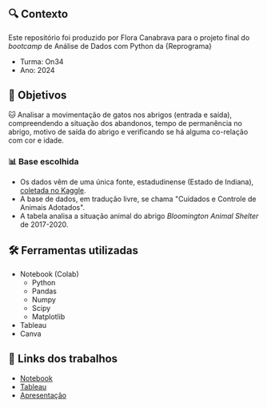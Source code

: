## 🔍 Contexto
Este repositório foi produzido por Flora Canabrava para o projeto final do *bootcamp* de Análise de Dados com Python da {Reprograma}
*   Turma: On34
*   Ano: 2024
  
## 🎯 Objetivos 

🐱 Analisar a movimentação de gatos nos abrigos (entrada e saída), compreendendo a situação dos abandonos, tempo de permanência no abrigo, motivo de saída do abrigo e verificando se há alguma co-relação com cor e idade.

  ### 📊 Base escolhida

  - Os dados vêm de uma única fonte, estadudinense (Estado de Indiana), [coletada no Kaggle](https:///www.kaggle.com/datasets/jinbonnie/animal-data).
  - A base de dados, em tradução livre, se chama "Cuidados e Controle de Animais Adotados".
  - A tabela analisa a situação animal do abrigo *Bloomington Animal Shelter* de 2017-2020.

## 🛠️ Ferramentas utilizadas

- Notebook (Colab)
  - Python
  - Pandas
  - Numpy
  - Scipy   
  - Matplotlib
- Tableau
- Canva

## 🔗 Links dos trabalhos
- [Notebook](https://colab.research.google.com/drive/1XO4p_bgyNZlfsnRysnPE8rLmUW52CYxT#scrollTo=PxPNIhrCkeJ4)
- [Tableau](https://public.tableau.com/app/profile/flora.canabrava/viz/Flora_Canabrava_Reprograma_Projeto_Final/Sazonalidadederetornodegatinhos)
- [Apresentação](https://www.canva.com/design/DAGS564NF6I/kZYLuZ2xUZHitBcmx-PISA/view?utm_content=DAGS564NF6I&utm_campaign=designshare&utm_medium=link&utm_source=editor)
